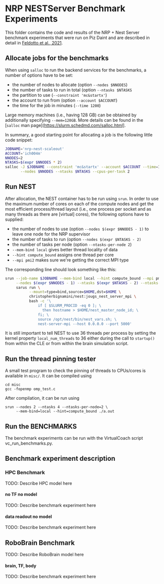 # NRP NESTServer Benchmark Experiments

This folder contains the code and results of the NRP + Nest Server
benchmark experiments that were run on Piz Daint and are described in
detail in [Feldotto et al., 2021](XXX).

## Allocate jobs for the benchmarks

When using `salloc` to run the backend services for the benchmarks, a
number of options have to be set:

* the number of nodes to allocate (option `--nodes $NNODES`)
* the number of tasks to run in total (option `--ntasks $NTASKS`
* the partition to use (`--constraint 'mc&startx'`)
* the account to run from (option `--account $ACCOUNT`)
* the time for the job in minutes (`--time 1200`)

Large memory machines (i.e., having 128 GB) can be obtained by
additionally specifying `--mem=120GB`. More details can be found in
the [`salloc` man page](https://slurm.schedmd.com/salloc.html].

In summary, a good starting point for allocating a job is the
following little code snippet:

```bash
JOBNAME='nrp-nest-scaleout'
ACCOUNT='ich004m'
NNODES=2
NTASKS=$(expr $NNODES * 2)
salloc -J $JOBNAME --constraint 'mc&startx' --account $ACCOUNT --time=10 \
	   --nodes $NNODES --ntasks $NTASKS --cpus-per-task 2
```

## Run NEST

After allocation, the NEST container has to be run using `srun`. In
order to use the maximum number of cores on each of the compute nodes
and get the most efficient process/thread layout (i.e., one process
per socket and as many threads as there are [virtual] cores), the
following options have to supplied:

* the number of nodes to use (option `--nodes $(expr $NNODES - 1)` to
  leave one node for the NRP supervisor
* the number of tasks to run (option `--nodes $(expr $NTASKS - 2)`
* the number of tasks per node (option `--ntasks-per-node 2`)
* `--mem-bind local` gives better thread locality of data
* `--hint compute_bound` assigns one thread per core
* `--mpi pmi2` makes sure we're getting the correct MPI type

The corresponding line should look something like this:

```bash
srun --job-name $JOBNAME --mem-bind local --hint compute_bound --mpi pmi2 \
     --nodes $(expr $NNODES - 1) --ntasks $(expr $NTASKS - 2) --ntasks-per-node 2 \
     sarus run \
           --mount=type=bind,source=$HOME,dst=$HOME \
           christopherbignamini/nest:jougs_nest_server_mpi \
           bash -c '\
               if [ $SLURM_PROCID -eq 0 ]; \
                 then hostname > $HOME/nest_master_node_id; \
               fi; \
               source /opt/nest/bin/nest_vars.sh; \
               nest-server-mpi --host 0.0.0.0 --port 5000'
```

It is still important to tell NEST to use 36 threads per process by
setting the kernel property `local_num_threads` to 36 either during
the call to `startup()` from within the CLE or from within the brain
simulation script.

## Run the thread pinning tester

A small test program to check the pinning of threads to CPUs/cores is
available in `misc/`. It can be compiled using

```
cd misc
gcc -fopenmp omp_test.c
```

After compilation, it can be run using
```
srun --nodes 2 --ntasks 4 --ntasks-per-node=2 \
     --mem-bind=local --hint=compute_bound ./a.out
```

## Run the BENCHMARKS

The benchmark experiments can be run with the VirtualCoach script
vc_run_benchmarks.py.


## Benchmark experiment description


### HPC Benchmark

TODO: Describe HPC model here

#### no TF no model
TODO: Describe benchmark experiment here

#### data readout no model
TODO: Describe benchmark experiment here


## RoboBrain Benchmark
TODO: Describe RoboBrain model here

#### brain, TF, body
TODO: Describe benchmark experiment here
